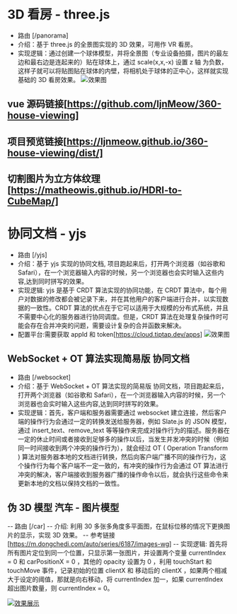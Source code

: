 # 3D 看房 - three.js

- 路由 [/panorama]
- 介绍：基于 three.js 的全景图实现的 3D 效果，可用作 VR 看房。
- 实现逻辑：通过创建一个球体模型，并将全景图（专业设备拍摄，图片的最左边和最右边是连起来的）贴在球体上，通过 scale(x,x,-x) 设置 z 轴 为负数，这样子就可以将贴图贴在球体的内壁，将相机处于球体的正中心，这样就实现基础的 3D 看房效果。
  ![效果图](https://fms.res.meizu.com/dms/2024/05/29/d82293ab-e28e-4776-9fa7-8d5b08f86cb4.jpg)

## vue 源码链接[https://github.com/ljnMeow/360-house-viewing]

## 项目预览链接[https://ljnmeow.github.io/360-house-viewing/dist/]

## 切割图片为立方体纹理[https://matheowis.github.io/HDRI-to-CubeMap/]

# 协同文档 - yjs

- 路由 [/yjs]
- 介绍：基于 yjs 实现的协同文档, 项目跑起来后，打开两个浏览器（如谷歌和 Safari），在一个浏览器输入内容的时候，另一个浏览器也会实时输入这些内容,达到同时拼写的效果。
- 实现逻辑: yjs 是基于 CRDT 算法实现的协同功能，在 CRDT 算法中，每个用户对数据的修改都会被记录下来，并在其他用户的客户端进行合并，以实现数据的一致性。CRDT 算法的优点在于它可以适用于大规模的分布式系统，并且不需要中心化的服务器进行协同调度。但是，CRDT 算法在处理复杂操作时可能会存在合并冲突的问题，需要设计复杂的合并函数来解决。
- 配置平台:需要获取 appId 和 token[https://cloud.tiptap.dev/apps]
  ![效果图](https://fms.res.meizu.com/dms/2024/05/29/c76e89b2-d850-48e3-a05b-e52ae9a9d162.jpg)

## WebSocket + OT 算法实现简易版 协同文档

- 路由 [/websocket]
- 介绍：基于 WebSocket + OT 算法实现的简易版 协同文档，项目跑起来后，打开两个浏览器（如谷歌和 Safari），在一个浏览器输入内容的时候，另一个浏览器也会实时输入这些内容,达到同时拼写的效果。
- 实现逻辑：首先，客户端和服务器需要通过 websocket 建立连接，然后客户端的操作行为会通过一定的转换发送给服务器，例如 Slate.js 的 JSON 模型，通过 insert_text、remove_text 等等操作来完成对操作行为的描述。服务器在一定的休止时间或者接收到足够多的操作以后，当发生并发冲突的时候（例如同一时间接收到两个冲突的操作行为），就会经过 OT ( Operation Transform ) 算法对服务器本地的文档进行转换，然后向客户端广播不同的操作行为，这个操作行为每个客户端不一定一致的，有冲突的操作行为会通过 OT 算法进行冲突的解决，客户端接收到服务器广播的操作命令以后，就会执行这些命令来更新本地的文档以保持文档的一致性。

## 伪 3D 模型 汽车 - 图片模型

-- 路由 [/car]
-- 介绍: 利用 30 多张多角度多平面图，在鼠标位移的情况下更换图片的显示，实现 3D 效果。
-- 参考链接 [https://m.dongchedi.com/auto/series/6187/images-wg]
-- 实现逻辑: 首先将所有图片定位到同一个位置，只显示第一张图片，并设置两个变量 currentIndex = 0 和 carPositionX = 0 ，其他的 opacity 设置为 0 ，利用 touchStart 和 touchMove 事件，记录初始的位置 clientX 和 移动后的 clientX ，如果两个相减大于设定的阈值，那就是向右移动，将 currentIndex 加一，如果 currentIndex 超出图片数量，则 currentIndex = 0。

[![效果展示](https://cdn.jsdelivr.net/gh/Muze-GitHub/three-20240517/public/car/1.webp)](https://cdn.jsdelivr.net/gh/Muze-GitHub/three-20240517/public/car/car.mov)
